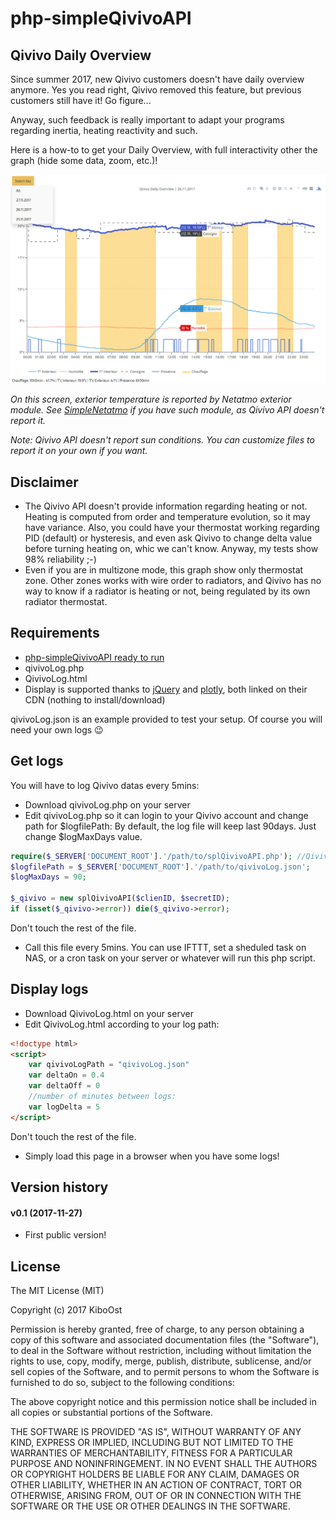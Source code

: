 # php-simpleQivivoAPI

## Qivivo Daily Overview

Since summer 2017, new Qivivo customers doesn't have daily overview anymore. Yes you read right, Qivivo removed this feature, but previous customers still have it! Go figure...

Anyway, such feedback is really important to adapt your programs regarding inertia, heating reactivity and such.

Here is a how-to to get your Daily Overview, with full interactivity other the graph (hide some data, zoom, etc.)!

<p align="center">
  <img src="DailyOverview.jpg">
</p>

*On this screen, exterior temperature is reported by Netatmo exterior module. See [SimpleNetatmo](https://github.com/KiboOst/php-simpleNetatmoAPI) if you have such module, as Qivivo API doesn't report it.*

*Note: Qivivo API doesn't report sun conditions. You can customize files to report it on your own if you want.*

## Disclaimer
- The Qivivo API doesn't provide information regarding heating or not. Heating is computed from order and temperature evolution, so it may have variance. Also, you could have your thermostat working regarding PID (default) or hysteresis, and even ask Qivivo to change delta value before turning heating on, whic we can't know. Anyway, my tests show 98% reliability ;-)
- Even if you are in multizone mode, this graph show only thermostat zone. Other zones works with wire order to radiators, and Qivivo has no way to know if a radiator is heating or not, being regulated by its own radiator thermostat.


## Requirements
- [php-simpleQivivoAPI ready to run](https://github.com/KiboOst/php-simpleQivivoAPI)
- qivivoLog.php
- QivivoLog.html
- Display is supported thanks to [jQuery](https://jquery.com/) and [plotly](https://plot.ly/), both linked on their CDN (nothing to install/download)

qivivoLog.json is an example provided to test your setup. Of course you will need your own logs :wink:


## Get logs

You will have to log Qivivo datas every 5mins:
- Download qivivoLog.php on your server
- Edit qivivoLog.php so it can login to your Qivivo account and change path for $logfilePath:
By default, the log file will keep last 90days. Just change $logMaxDays value.

```php
require($_SERVER['DOCUMENT_ROOT'].'/path/to/splQivivoAPI.php'); //Qivivo SDK API
$logfilePath = $_SERVER['DOCUMENT_ROOT'].'/path/to/qivivoLog.json';
$logMaxDays = 90;

$_qivivo = new splQivivoAPI($clienID, $secretID);
if (isset($_qivivo->error)) die($_qivivo->error);

```

Don't touch the rest of the file.

- Call this file every 5mins. You can use IFTTT, set a sheduled task on NAS, or a cron task on your server or whatever will run this php script.

## Display logs

- Download QivivoLog.html on your server
- Edit QivivoLog.html according to your log path:

```html
<!doctype html>
<script>
    var qivivoLogPath = "qivivoLog.json"
    var deltaOn = 0.4
    var deltaOff = 0
    //number of minutes between logs:
    var logDelta = 5
</script>
```

Don't touch the rest of the file.

- Simply load this page in a browser when you have some logs!

## Version history

#### v0.1 (2017-11-27)
- First public version!

## License

The MIT License (MIT)

Copyright (c) 2017 KiboOst

Permission is hereby granted, free of charge, to any person obtaining a copy
of this software and associated documentation files (the "Software"), to deal
in the Software without restriction, including without limitation the rights
to use, copy, modify, merge, publish, distribute, sublicense, and/or sell
copies of the Software, and to permit persons to whom the Software is
furnished to do so, subject to the following conditions:

The above copyright notice and this permission notice shall be included in all
copies or substantial portions of the Software.

THE SOFTWARE IS PROVIDED "AS IS", WITHOUT WARRANTY OF ANY KIND, EXPRESS OR
IMPLIED, INCLUDING BUT NOT LIMITED TO THE WARRANTIES OF MERCHANTABILITY,
FITNESS FOR A PARTICULAR PURPOSE AND NONINFRINGEMENT. IN NO EVENT SHALL THE
AUTHORS OR COPYRIGHT HOLDERS BE LIABLE FOR ANY CLAIM, DAMAGES OR OTHER
LIABILITY, WHETHER IN AN ACTION OF CONTRACT, TORT OR OTHERWISE, ARISING FROM,
OUT OF OR IN CONNECTION WITH THE SOFTWARE OR THE USE OR OTHER DEALINGS IN THE
SOFTWARE.
